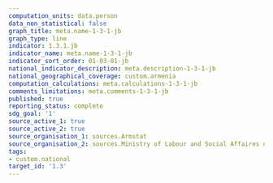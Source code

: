 ```yaml
---
computation_units: data.person
data_non_statistical: false
graph_title: meta.name-1-3-1-jb
graph_type: line
indicator: 1.3.1.jb
indicator_name: meta.name-1-3-1-jb
indicator_sort_order: 01-03-01-jb
national_indicator_description: meta.description-1-3-1-jb
national_geographical_coverage: custom.armenia
computation_calculations: meta.calculations-1-3-1-jb
comments_limitations: meta.comments-1-3-1-jb
published: true
reporting_status: complete
sdg_goal: '1'
source_active_1: true
source_active_2: true
source_organisation_1: sources.Armstat
source_organisation_2: sources.Ministry of Labour and Social Affaires of RA
tags:
- custom.national
target_id: '1.3'
---
```

